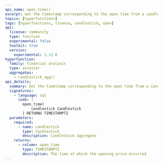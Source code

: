 ```yaml
---
api_name: open_time()
excerpt: Get the timestamp corresponding to the open time from a candlestick aggregate
topics: [hyperfunctions]
tags: [hyperfunctions, finance, candlestick, open]
api:
  license: community
  type: function
  experimental: false
  toolkit: true
  version:
    experimental: 1.12.0
hyperfunction:
  family: financial analysis
  type: accessor
  aggregates:
    - candlestick_agg()
api_details:
  summary: Get the timestamp corresponding to the open time from a candlestick aggregate.
  signatures:
    - language: sql
      code: |
        open_time(
            candlestick Candlestick
        ) RETURNS TIMESTAMPTZ
  parameters:
    required:
      - name: candlestick
        type: Candlestick
        description: Candlestick aggregate
    returns:
      - column: open_time
        type: TIMESTAMPTZ
        description: The time at which the opening price occurred
---
```


